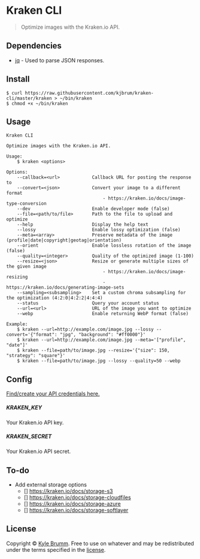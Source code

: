 # Kraken CLI

> Optimize images with the Kraken.io API.


## Dependencies

- [jq](https://stedolan.github.io/jq) - Used to parse JSON responses.


## Install

```
$ curl https://raw.githubusercontent.com/kjbrum/kraken-cli/master/kraken > ~/bin/kraken
$ chmod +x ~/bin/kraken
```


## Usage

```
Kraken CLI

Optimize images with the Kraken.io API.

Usage:
    $ kraken <options>

Options:
    --callback=<url>            Callback URL for posting the response to
    --convert=<json>            Convert your image to a different format
                                    - https://kraken.io/docs/image-type-conversion
    --dev                       Enable developer mode (false)
    --file=<path/to/file>       Path to the file to upload and optimize
    --help                      Display the help text
    --lossy                     Enable lossy optimization (false)
    --meta=<array>              Preserve metadata of the image (profile|date|copyright|geotag|orientation)
    --orient                    Enable lossless rotation of the image (false)
    --quality=<integer>         Quality of the optimized image (1-100)
    --resize=<json>             Resize or generate multiple sizes of the given image
                                    - https://kraken.io/docs/image-resizing
                                    - https://kraken.io/docs/generating-image-sets
    --sampling=<subsampling>    Set a custom chroma subsampling for the optimization (4:2:0|4:2:2|4:4:4)
    --status                    Query your account status
    --url=<url>                 URL of the image you want to optimize
    --webp                      Enable returning WebP format (false)

Example:
    $ kraken --url=http://example.com/image.jpg --lossy --convert='{"format": "jpg", "background": "#ff0000"}'
    $ kraken --url=http://example.com/image.jpg --meta='["profile", "date"]'
    $ kraken --file=path/to/image.jpg --resize='{"size": 150, "strategy": "square"}'
    $ kraken --file=path/to/image.jpg --lossy --quality=50 --webp
```


## Config

[Find/create your API credentials here.](https://kraken.io/account/api-credentials)

##### KRAKEN_KEY

Your Kraken.io API key.

##### KRAKEN_SECRET

Your Kraken.io API secret.


## To-do

- Add external storage options
    - [] https://kraken.io/docs/storage-s3
    - [] https://kraken.io/docs/storage-cloudfiles
    - [] https://kraken.io/docs/storage-azure
    - [] https://kraken.io/docs/storage-softlayer


## License

Copyright © [Kyle Brumm](http://kylebrumm.com). Free to use on whatever and may be redistributed under the terms specified in the [license](LICENSE.md).
